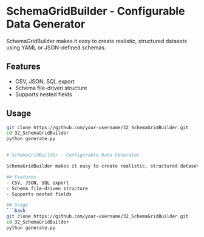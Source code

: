 # SchemaGridBuilder - Configurable Data Generator

SchemaGridBuilder makes it easy to create realistic, structured datasets using YAML or JSON-defined schemas.

## Features
- CSV, JSON, SQL export  
- Schema file-driven structure  
- Supports nested fields  

## Usage
```bash
git clone https://github.com/your-username/32_SchemaGridBuilder.git
cd 32_SchemaGridBuilder
python generate.py


# SchemaGridBuilder - Configurable Data Generator

SchemaGridBuilder makes it easy to create realistic, structured datasets using YAML or JSON-defined schemas.

## Features
- CSV, JSON, SQL export  
- Schema file-driven structure  
- Supports nested fields  

## Usage
```bash
git clone https://github.com/your-username/32_SchemaGridBuilder.git
cd 32_SchemaGridBuilder
python generate.py
